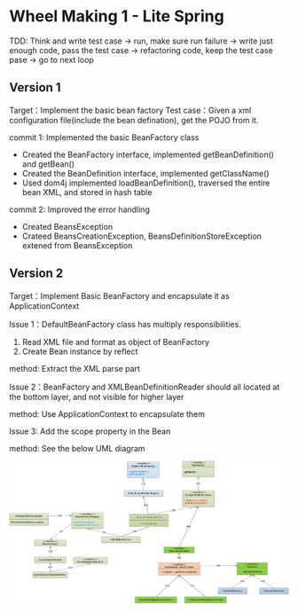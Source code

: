 # Wheel Making 1 - Lite Spring

TDD: Think and write test case -> run, make sure run failure -> write just enough code, pass the test case -> refactoring code, keep the test case pase -> go to next loop 

## Version 1

Target：Implement the basic bean factory
Test case：Given a xml configuration file(include the bean defination), get the POJO from it.

commit 1: Implemented the basic BeanFactory class

 - Created the BeanFactory interface, implemented getBeanDefinition() and getBean()
 - Created the BeanDefinition interface, implemented getClassName()
 - Used dom4j implemented loadBeanDefinition(), traversed the entire bean XML, and stored in hash table
 
 commit 2: Improved the error handling
 
 - Created BeansException
 - Crateed BeansCreationException, BeansDefinitionStoreException extened from BeansException

## Version 2

Target：Implement Basic BeanFactory and encapsulate it as ApplicationContext

Issue 1：DefaultBeanFactory class has multiply responsibilities.
1. Read XML file and format as object of BeanFactory
2. Create Bean instance by reflect

method: Extract the XML parse part

Issue 2：BeanFactory and XMLBeanDefinitionReader should all located at the bottom layer, and not visible for higher layer

method: Use ApplicationContext to encapsulate them

Issue 3: Add the scope property in the Bean

method: See the below UML diagram

![image](/support/img/litespring.png)
